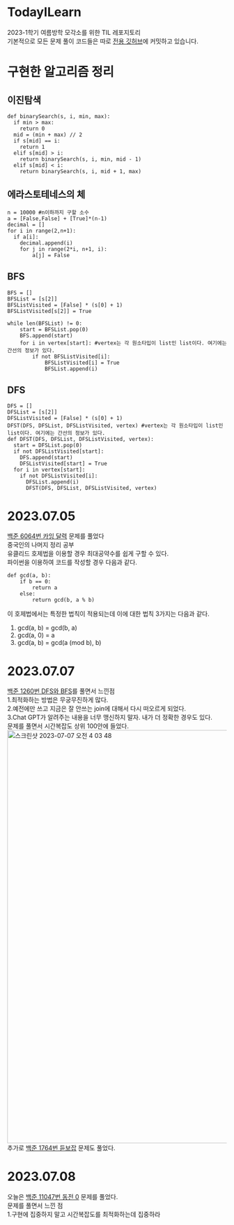 # TodayILearn
2023-1학기 여름방학 모각소를 위한 TIL 레포지토리<br>
기본적으로 모든 문제 풀이 코드들은 따로 [전용 깃허브](https://github.com/SeoGeonhyuk/Backjoon.git)에 커밋하고 있습니다.<br>
# 구현한 알고리즘 정리
## 이진탐색
```
def binarySearch(s, i, min, max):
  if min > max:
    return 0
  mid = (min + max) // 2
  if s[mid] == i:
    return 1
  elif s[mid] > i:
    return binarySearch(s, i, min, mid - 1)
  elif s[mid] < i:
    return binarySearch(s, i, mid + 1, max)
```
## 에라스토테네스의 체
```
n = 10000 #n이하까지 구할 소수
a = [False,False] + [True]*(n-1)
decimal = []
for i in range(2,n+1):
  if a[i]:
    decimal.append(i)
    for j in range(2*i, n+1, i):
        a[j] = False
```
## BFS
```
BFS = []
BFSList = [s[2]]
BFSListVisited = [False] * (s[0] + 1)
BFSListVisited[s[2]] = True

while len(BFSList) != 0:
    start = BFSList.pop(0)
    BFS.append(start)
    for i in vertex[start]: #vertex는 각 원소타입이 list인 list이다. 여기에는 간선의 정보가 있다.
        if not BFSListVisited[i]:
            BFSListVisited[i] = True
            BFSList.append(i)
```
## DFS
```
DFS = []
DFSList = [s[2]]
DFSListVisited = [False] * (s[0] + 1)
DFST(DFS, DFSList, DFSListVisited, vertex) #vertex는 각 원소타입이 list인 list이다. 여기에는 간선의 정보가 있다.
def DFST(DFS, DFSList, DFSListVisited, vertex): 
  start = DFSList.pop(0)
  if not DFSListVisited[start]:
    DFS.append(start)
    DFSListVisited[start] = True
  for i in vertex[start]:
    if not DFSListVisited[i]:
      DFSList.append(i)
      DFST(DFS, DFSList, DFSListVisited, vertex) 
```
# 2023.07.05
[백준 6064번 카잉 달력](https://www.acmicpc.net/problem/6064) 문제를 풀었다<br>
중국인의 나머지 정리 공부<br>
유클리드 호제법을 이용할 경우 최대공약수를 쉽게 구할 수 있다.<br>
파이썬을 이용하여 코드를 작성할 경우 다음과 같다.<br>
```
def gcd(a, b):
    if b == 0:
        return a
    else:
        return gcd(b, a % b)
```
이 호제법에서는 특정한 법칙이 적용되는데 이에 대한 법칙 3가지는 다음과 같다.<br>
1. gcd(a, b) = gcd(b, a)<br>
2. gcd(a, 0) = a<br>
3. gcd(a, b) = gcd(a (mod b), b)<br>
# 2023.07.07
[백준 1260번 DFS와 BFS](https://www.acmicpc.net/problem/1260)를 풀면서 느낀점<br>
1.최적화하는 방법은 무궁무진하게 많다.<br>
2.예전에만 쓰고 지금은 잘 안쓰는 join에 대해서 다시 떠오르게 되었다.<br>
3.Chat GPT가 알려주는 내용을 너무 맹신하지 말자. 내가 더 정확한 경우도 있다.<br>
문제를 풀면서 시간복잡도 상위 100안에 들었다.<br>
<img width="946" alt="스크린샷 2023-07-07 오전 4 03 48" src="https://github.com/SeoGeonhyuk/TodayILearn/assets/60954160/93da00ca-15bc-40f0-853c-925c951df96f"><br>
추가로 [백준 1764번 듣보잡](https://www.acmicpc.net/problem/1764) 문제도 풀었다.<br>
# 2023.07.08
오늘은 [백준 11047번 동전 0](https://www.acmicpc.net/problem/11047) 문제를 풀었다.<br>
문제를 풀면서 느낀 점<br>
1.구현에 집중하지 말고 시간복잡도를 최적화하는데 집중하라<br>

